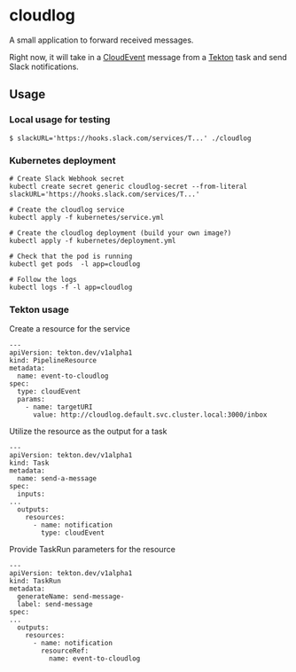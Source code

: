 # cloudlog

A small application to forward received messages.

Right now, it will take in a [CloudEvent](https://github.com/cloudevents/spec) message from a [Tekton](https://github.com/tektoncd/pipeline) task and send Slack notifications.

## Usage

### Local usage for testing

```
$ slackURL='https://hooks.slack.com/services/T...' ./cloudlog
```

### Kubernetes deployment

```
# Create Slack Webhook secret
kubectl create secret generic cloudlog-secret --from-literal slackURL='https://hooks.slack.com/services/T...'

# Create the cloudlog service
kubectl apply -f kubernetes/service.yml

# Create the cloudlog deployment (build your own image?)
kubectl apply -f kubernetes/deployment.yml

# Check that the pod is running
kubectl get pods  -l app=cloudlog

# Follow the logs
kubectl logs -f -l app=cloudlog
```

### Tekton usage

Create a resource for the service

```
---
apiVersion: tekton.dev/v1alpha1
kind: PipelineResource
metadata:
  name: event-to-cloudlog
spec:
  type: cloudEvent
  params:
    - name: targetURI
      value: http://cloudlog.default.svc.cluster.local:3000/inbox
```

Utilize the resource as the output for a task
```
---
apiVersion: tekton.dev/v1alpha1
kind: Task
metadata:
  name: send-a-message
spec:
  inputs:
...
  outputs:
    resources:
      - name: notification
        type: cloudEvent
```

Provide TaskRun parameters for the resource
```
---
apiVersion: tekton.dev/v1alpha1
kind: TaskRun
metadata:
  generateName: send-message-
  label: send-message
spec:
...
  outputs:
    resources:
      - name: notification
        resourceRef:
          name: event-to-cloudlog
```